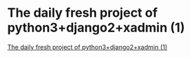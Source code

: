 # The daily fresh project of python3+django2+xadmin (1)
[The daily fresh project of python3+django2+xadmin (1)](https://aiwithcloud.com/2022/09/15/the_daily_fresh_project_of_python3django2xadmin_1/)